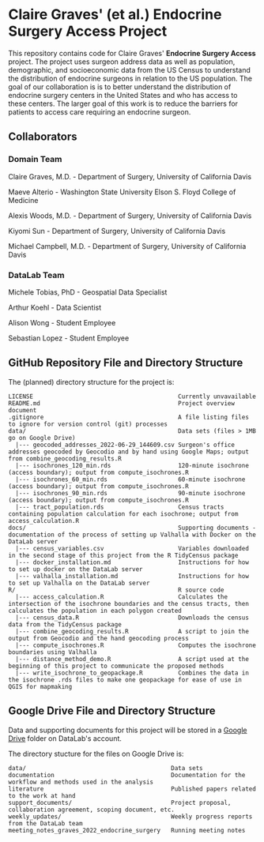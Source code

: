 <!--
DataLab Project Template

Replace allcaps text with your project details. PROJECT_NAME should be your
project's short name.

In the listing of directories, delete anything that isn't relevant to your
project.
-->

# Claire Graves' (et al.) Endocrine Surgery Access Project

This repository contains code for Claire Graves' **Endocrine Surgery Access** project. The
project uses surgeon address data as well as population, demographic, and socioeconomic data from the US Census to understand the distribution of endocrine surgeons in relation to the US population. The goal of our collaboration is is to better understand the distribution of endocrine surgery centers in the United States and who has access to these centers.  The larger goal of this work is to reduce the barriers for patients to access care requiring an endocrine surgeon.

## Collaborators

### Domain Team

Claire Graves, M.D. - Department of Surgery, University of California Davis

Maeve Alterio - Washington State University Elson S. Floyd College of Medicine

Alexis Woods, M.D. - Department of Surgery, University of California Davis

Kiyomi Sun - Department of Surgery, University of California Davis

Michael Campbell, M.D. - Department of Surgery, University of California Davis


### DataLab Team

Michele Tobias, PhD - Geospatial Data Specialist 

Arthur Koehl - Data Scientist

Alison Wong - Student Employee

Sebastian Lopez - Student Employee


## GitHub Repository File and Directory Structure

The (planned) directory structure for the project is:

```
LICENSE                                         Currently unvavailable
README.md                                       Project overview document
.gitignore                                      A file listing files to ignore for version control (git) processes
data/                                           Data sets (files > 1MB go on Google Drive)
  |--- geocoded_addresses_2022-06-29_144609.csv Surgeon's office addresses geocoded by Geocodio and by hand using Google Maps; output from combine_geocoding_results.R
  |--- isochrones_120_min.rds                   120-minute isochrone (access boundary); output from compute_isochrones.R
  |--- isochrones_60_min.rds                    60-minute isochrone (access boundary); output from compute_isochrones.R
  |--- isochrones_90_min.rds                    90-minute isochrone (access boundary); output from compute_isochrones.R
  |--- tract_population.rds                     Census tracts containing population calculation for each isochrone; output from access_calculation.R
docs/                                           Supporting documents - documentation of the process of setting up Valhalla with Docker on the DataLab server
  |--- census_variables.csv                     Variables downloaded in the second stage of this project from the R TidyCensus package
  |--- docker_installation.md                   Instructions for how to set up docker on the DataLab server
  |--- valhalla_installation.md                 Instructions for how to set up Valhalla on the DataLab server
R/                                              R source code
  |--- access_calculation.R                     Calculates the intersection of the isochrone boundaries and the census tracts, then calculates the population in each polygon created
  |--- census_data.R                            Downloads the census data from the TidyCensus package
  |--- combine_geocoding_results.R              A script to join the output from Geocodio and the hand geocoding process
  |--- compute_isochrones.R                     Computes the isochrone boundaries using Valhalla
  |--- distance_method_demo.R                   A script used at the beginning of this project to communicate the proposed methods
  |--- write_isochrone_to_geopackage.R          Combines the data in the isochrone .rds files to make one geopackage for ease of use in QGIS for mapmaking
```

<!--
The files in the `data/` directory are:

```

```
-->


## Google Drive File and Directory Structure

Data and supporting documents for this project will be stored in a [Google Drive](https://drive.google.com/drive/u/1/folders/1POVnOPgrcC_XViM0zDdMv2O-9B8ixRGT) folder on DataLab's account.

The directory stucture for the files on Google Drive is:

```
data/                                         Data sets
documentation                                 Documentation for the workflow and methods used in the analysis
literature                                    Published papers related to the work at hand
support_documents/                            Project proposal, collaboration agreement, scoping document, etc.
weekly_updates/                               Weekly progress reports from the DataLab team
meeting_notes_graves_2022_endocrine_surgery   Running meeting notes

```
